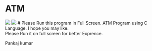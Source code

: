 # ATM
<img src="https://img.shields.io/badge/Only_For-Windows-blue">
<img src="https://img.shields.io/badge/Developed%20by-Pankaj%20Kumar-blueviolet">
# Please Run this program in Full Screen.
ATM Program using C Language.
I hope you may like.
<br>Please Run it on full screen for better Exprence.


Pankaj kumar 
